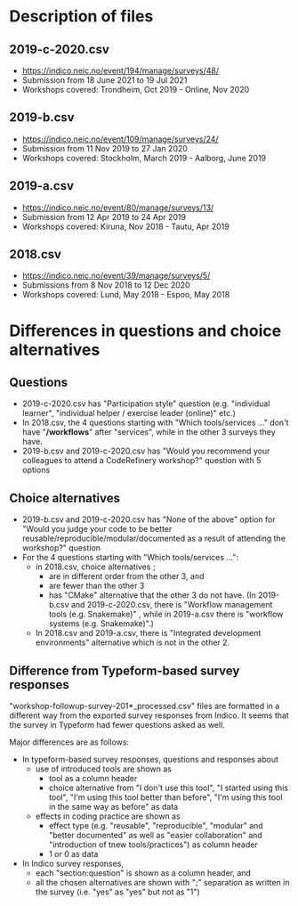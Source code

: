 # Description of files


## 2019-c-2020.csv

- <https://indico.neic.no/event/194/manage/surveys/48/>
- Submission from 18 June 2021 to 19 Jul 2021
- Workshops covered: Trondheim, Oct 2019 - Online, Nov 2020


## 2019-b.csv

- <https://indico.neic.no/event/109/manage/surveys/24/>
- Submission from 11 Nov 2019 to 27 Jan 2020
- Workshops covered: Stockholm, March 2019 - Aalborg, June 2019


## 2019-a.csv

- <https://indico.neic.no/event/80/manage/surveys/13/>
- Submission from 12 Apr 2019 to 24 Apr 2019
- Workshops covered: Kiruna, Nov 2018 - Tautu, Apr 2019


## 2018.csv

- <https://indico.neic.no/event/39/manage/surveys/5/>
- Submissions from 8 Nov 2018 to 12 Dec 2020
- Workshops covered: Lund, May 2018 - Espoo, May 2018


# Differences in questions and choice alternatives

## Questions
* 2019-c-2020.csv has "Participation style" question (e.g. "individual learner", "individual helper / exercise leader (online)" etc.)
* In 2018.csv, the 4 questions starting with "Which tools/services ..." don't have "**/workflows**" after "services", while in the other 3 surveys they have. 
* 2019-b.csv and 2019-c-2020.csv has "Would you recommend your colleagues to attend a CodeRefinery workshop?" question with 5 options 

## Choice alternatives
* 2019-b.csv and 2019-c-2020.csv has "None of the above" option for "Would you judge your code to be better reusable/reproducible/modular/documented as a result of attending the workshop?" question
* For the 4 questions starting with "Which tools/services ...":
    * in 2018.csv, choice alternatives ;
        - are in different order from the other 3, and
        - are fewer than the other 3
        - has "CMake" alternative that the other 3 do not have. (In 2019-b.csv and 2019-c-2020.csv, there is "Workflow management tools (e.g. Snakemake)" , while in 2019-a.csv there is "workflow systems (e.g. Snakemake)".)
    * In 2018.csv and 2019-a.csv, there is "Integrated development environments" alternative which is not in the other 2.

## Difference from Typeform-based survey responses
"workshop-followup-survey-201*_processed.csv" files are formatted in a different way from the exported survey responses from Indico. It seems that the survey in Typeform had fewer questions asked as well.

Major differences are as follows:
* In typeform-based survey responses, questions and responses about 
    *  use of introduced tools are shown as
        * tool as a column header
        * choice alternative from "I don't use this tool", "I started using this tool", "I'm using this tool better than before", "I'm using this tool in the same way as before" as data
    *  effects in coding practice are shown as
        * effect type (e.g. "reusable", "reproducible", "modular" and "better documented" as well as "easier collaboration" and "introduction of tnew tools/practices") as column header
        * 1 or 0 as data
* In Indico survey responses, 
    * each "section:question" is shown as a column header, and
    * all the chosen alternatives are shown with ";" separation as written in the survey (i.e. "yes" as "yes" but not as "1")
